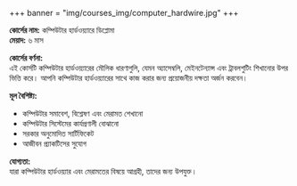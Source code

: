 +++
banner = "img/courses_img/computer_hardwire.jpg"
+++

**কোর্সের নাম:** কম্পিউটার হার্ডওয়্যারে ডিপ্লোমা  
**মেয়াদ:** ৬ মাস

**কোর্সের বর্ণনা:**  
এই কোর্সটি কম্পিউটার হার্ডওয়্যারের মৌলিক ধারণাগুলি, যেমন অ্যাসেম্বলি, মেইনটেন্যান্স এবং ট্রাবলশুটিং শিখানোর উপর ভিত্তি করে। আপনি কম্পিউটার হার্ডওয়্যারের সাথে কাজ করার জন্য প্রয়োজনীয় দক্ষতা অর্জন করবেন।

**মূল বৈশিষ্ট্য:**  
- কম্পিউটার সমাবেশ, বিশ্লেষণ এবং মেরামত শেখানো
- কম্পিউটার সিস্টেমের কার্যপ্রণালী বোঝানো
- সরকার অনুমোদিত সার্টিফিকেট
- আজীবন প্র্যাকটিসের সুযোগ

**যোগ্যতা:**  
যারা কম্পিউটার হার্ডওয়্যার এবং মেরামতের বিষয়ে আগ্রহী, তাদের জন্য উপযুক্ত।
